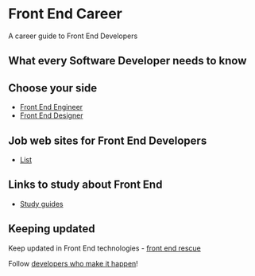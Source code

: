 # Front End Career

A career guide to Front End Developers

##  What every Software Developer needs to know

## Choose your side

* [Front End Engineer](./front-end-engineer)
* [Front End Designer](./front-end-design)

## Job web sites for Front End Developers

* [List](./job-sites.md)

## Links to study about Front End

* [Study guides](./study-guides)

## Keeping updated

Keep updated in Front End technologies - [front end rescue](https://uptodate.frontendrescue.org/)

Follow [developers who make it happen](/great-developers.md)!
